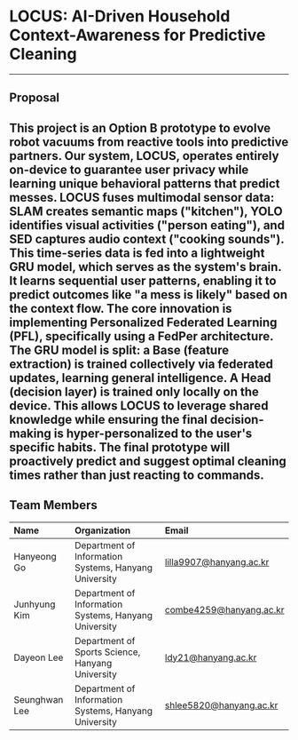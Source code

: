 # LOCUS: AI-Driven Household Context-Awareness for Predictive Cleaning
---
## Proposal  




This project is an Option B prototype to evolve robot vacuums from reactive tools into predictive partners. Our system, LOCUS, operates entirely on-device to guarantee user privacy while learning unique behavioral patterns that predict messes. LOCUS fuses multimodal sensor data: SLAM creates semantic maps ("kitchen"), YOLO identifies visual activities ("person eating"), and SED captures audio context ("cooking sounds"). This time-series data is fed into a lightweight GRU model, which serves as the system's brain. It learns sequential user patterns, enabling it to predict outcomes like "a mess is likely" based on the context flow. The core innovation is implementing Personalized Federated Learning (PFL), specifically using a FedPer architecture. The GRU model is split: a Base (feature extraction) is trained collectively via federated updates, learning general intelligence. A Head (decision layer) is trained only locally on the device. This allows LOCUS to leverage shared knowledge while ensuring the final decision-making is hyper-personalized to the user's specific habits. The final prototype will proactively predict and suggest optimal cleaning times rather than just reacting to commands.
---
## Team Members

| Name | Organization | Email |
| :--- | :--- | :--- |
| Hanyeong Go | Department of Information Systems, Hanyang University | lilla9907@hanyang.ac.kr |
| Junhyung Kim | Department of Information Systems, Hanyang University | combe4259@hanyang.ac.kr |
| Dayeon Lee | Department of Sports Science, Hanyang University | ldy21@hanyang.ac.kr |
| Seunghwan Lee | Department of Information Systems, Hanyang University | shlee5820@hanyang.ac.kr |
